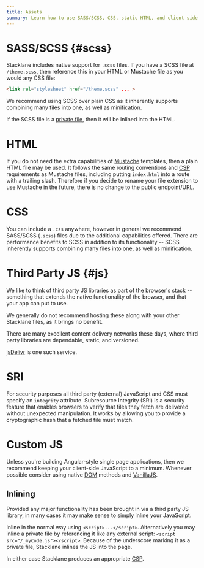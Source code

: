 ```yaml
---
title: Assets
summary: Learn how to use SASS/SCSS, CSS, static HTML, and client side JS.
---
```


# SASS/SCSS {#scss}

Stacklane includes native support for `.scss` files.
If you have a SCSS file at `/theme.scss`, then reference this
in your HTML or Mustache file as you would any CSS file:

```html
<link rel="stylesheet" href="/theme.scss" ... >
```

We recommend using SCSS over plain CSS as it inherently supports
combining many files into one, as well as minification.

If the SCSS file is a [private file](/🗄/Article/endpoints/mustache.md#private-files),
then it will be inlined into the HTML.

# HTML

If you do not need the extra capabilities of [Mustache](/🗄/Article/endpoints/mustache.md)
templates, then a plain HTML file may be used.  It follows the same routing conventions
and [CSP](/🗄/Article/endpoints/mustache.md#csp) requirements as Mustache files,
including putting `index.html` into a route with a
trailing slash. Therefore if you decide to rename your file extension to use Mustache
in the future, there is no change to the public endpoint/URL.

# CSS

You can include a `.css` anywhere,
however in general we recommend SASS/SCSS (`.scss`) files
due to the additional capabilities offered.
There are performance benefits to SCSS in addition to its functionality --
SCSS inherently supports combining many files into one, as well
as minification.

# Third Party JS {#js}
   
We like to think of third party JS libraries as part of the browser's stack
-- something that extends the native functionality of the browser, and that your
app can put to use.

We generally do not recommend hosting these
along with your other Stacklane files,
as it brings no benefit.

There are many excellent content delivery networks these days, where
third party libraries are dependable, static, and versioned.

<a href="https://www.jsdelivr.com/">jsDelivr</a> is one such service.
        
# SRI        

For security purposes all third party (external) JavaScript and CSS must
specify an `integrity` attribute.
Subresource Integrity (SRI) is a security feature that enables browsers to verify that
files they fetch are delivered without unexpected manipulation.
It works by allowing you to provide a cryptographic hash that a fetched file must match.

# Custom JS

Unless you're building Angular-style single page applications, then
we recommend keeping your client-side JavaScript to a minimum.
Whenever possible consider using native
<a target="_blank"  href="https://developer.mozilla.org/en-US/docs/Web/API/Element">DOM</a>
methods and <a target="_blank" href="http://vanilla-js.com/">VanillaJS</a>.
        
## Inlining

Provided any major functionality has been brought in via a third party JS library,
in many cases it may make sense to simply inline your JavaScript.

Inline in the normal way using `<script>...</script>`.
Alternatively you may inline a private file by
referencing it like any external script:
`<script src="/_myCode.js"></script>`.
Because of the underscore marking it as a private file,
Stacklane inlines the JS into the page.
        
In either case Stacklane produces an appropriate [CSP](/🗄/Article/infrastructure.md#csp).